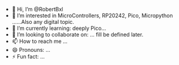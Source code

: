 - 👋 Hi, I’m @RobertBxl
- 👀 I’m interested in MicroControllers, RP20242, Pico, Micropython ......Also any digital topic.
- 🌱 I’m currently learning: deeply Pico...
- 💞️ I’m looking to collaborate on: ... fill be defined later.
- 📫 How to reach me ...
- 😄 Pronouns: ...
- ⚡ Fun fact: ...

<!---
RobertBxl/RobertBxl is a ✨ special ✨ repository because its `README.md` (this file) appears on your GitHub profile.
You can click the Preview link to take a look at your changes.
--->
